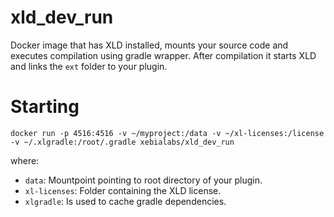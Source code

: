# xld_dev_run #

Docker image that has XLD installed, mounts your source code and executes compilation using gradle wrapper. 
After compilation it starts XLD and links the `ext` folder to your plugin.

# Starting #

```
docker run -p 4516:4516 -v ~/myproject:/data -v ~/xl-licenses:/license -v ~/.xlgradle:/root/.gradle xebialabs/xld_dev_run
```

where:

* `data`: Mountpoint pointing to root directory of your plugin.
* `xl-licenses`: Folder containing the XLD license.
* `xlgradle`: Is used to cache gradle dependencies.
